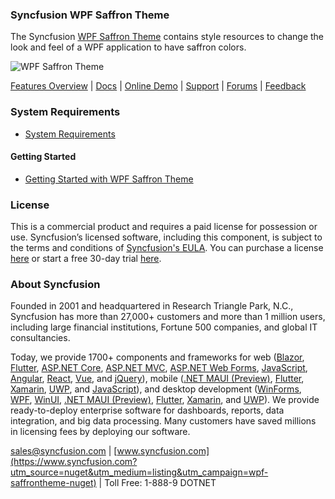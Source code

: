 ### Syncfusion WPF Saffron Theme
The Syncfusion [WPF Saffron Theme](https://www.syncfusion.com/wpf-controls/themestudio?utm_source=nuget&utm_medium=listing&utm_campaign=wpf-saffrontheme-nuget) contains style resources to change the look and feel of a WPF application to have saffron colors.

![WPF Saffron Theme](https://cdn.syncfusion.com/nuget-readme/wpf/wpf-saffron.png)

[Features Overview](https://www.syncfusion.com/wpf-controls/themestudio?utm_source=nuget&utm_medium=listing&utm_campaign=wpf-saffrontheme-nuget) | [Docs](https://help.syncfusion.com/wpf/themes/skin-manager?utm_source=nuget&utm_medium=listing&utm_campaign=wpf-saffrontheme-nuget) | [Online Demo](https://github.com/syncfusion/wpf-demos?utm_source=nuget&utm_medium=listing&utm_campaign=wpf-saffrontheme-nuget) | [Support](https://www.syncfusion.com/support/directtrac/incidents/newincident?utm_source=nuget&utm_medium=listing&utm_campaign=wpf-saffrontheme-nuget) | [Forums](https://www.syncfusion.com/forums/wpf?utm_source=nuget&utm_medium=listing&utm_campaign=wpf-saffrontheme-nuget) | [Feedback](https://www.syncfusion.com/feedback/wpf?utm_source=nuget&utm_medium=listing&utm_campaign=wpf-saffrontheme-nuget)

### System Requirements

* [System Requirements](https://help.syncfusion.com/wpf/installation/system-requirements?utm_source=nuget&utm_medium=listing&utm_campaign=wpf-saffrontheme-nuget)

#### Getting Started

* [Getting Started with WPF Saffron Theme](https://help.syncfusion.com/wpf/themes/skin-manager?utm_source=nuget&utm_medium=listing&utm_campaign=wpf-saffrontheme-nuget)

### License

This is a commercial product and requires a paid license for possession or use. Syncfusion’s licensed software, including this component, is subject to the terms and conditions of [Syncfusion's EULA](https://www.syncfusion.com/eula/es/?utm_source=nuget&utm_medium=listing&utm_campaign=wpf-saffrontheme-nuget). You can purchase a license [here](https://www.syncfusion.com/sales/products?utm_source=nuget&utm_medium=listing&utm_campaign=wpf-saffrontheme-nuget) or start a free 30-day trial [here](https://www.syncfusion.com/account/manage-trials/start-trials?utm_source=nuget&utm_medium=listing&utm_campaign=wpf-saffrontheme-nuget).

### About Syncfusion

Founded in 2001 and headquartered in Research Triangle Park, N.C., Syncfusion has more than 27,000+ customers and more than 1 million users, including large financial institutions, Fortune 500 companies, and global IT consultancies.
 
Today, we provide 1700+ components and frameworks for web ([Blazor](https://www.syncfusion.com/blazor-components?utm_source=nuget&utm_medium=listing&utm_campaign=wpf-saffrontheme-nuget), [Flutter](https://www.syncfusion.com/flutter-widgets?utm_source=nuget&utm_medium=listing&utm_campaign=wpf-saffrontheme-nuget), [ASP.NET Core](https://www.syncfusion.com/aspnet-core-ui-controls?utm_source=nuget&utm_medium=listing&utm_campaign=wpf-saffrontheme-nuget), [ASP.NET MVC](https://www.syncfusion.com/aspnet-mvc-ui-controls?utm_source=nuget&utm_medium=listing&utm_campaign=wpf-saffrontheme-nuget), [ASP.NET Web Forms](https://www.syncfusion.com/jquery/aspnet-webforms-ui-controls?utm_source=nuget&utm_medium=listing&utm_campaign=wpf-saffrontheme-nuget), [JavaScript](https://www.syncfusion.com/javascript-ui-controls?utm_source=nuget&utm_medium=listing&utm_campaign=wpf-saffrontheme-nuget), [Angular](https://www.syncfusion.com/angular-ui-components?utm_source=nuget&utm_medium=listing&utm_campaign=wpf-saffrontheme-nuget), [React](https://www.syncfusion.com/react-ui-components?utm_source=nuget&utm_medium=listing&utm_campaign=wpf-saffrontheme-nuget), [Vue](https://www.syncfusion.com/vue-ui-components?utm_source=nuget&utm_medium=listing&utm_campaign=wpf-saffrontheme-nuget), and [jQuery](https://www.syncfusion.com/jquery-ui-widgets?utm_source=nuget&utm_medium=listing&utm_campaign=wpf-saffrontheme-nuget)), mobile ([.NET MAUI (Preview)](https://www.syncfusion.com/maui-controls?utm_source=nuget&utm_medium=listing&utm_campaign=wpf-saffrontheme-nuget), [Flutter](https://www.syncfusion.com/flutter-widgets?utm_source=nuget&utm_medium=listing&utm_campaign=wpf-saffrontheme-nuget), [Xamarin](https://www.syncfusion.com/xamarin-ui-controls?utm_source=nuget&utm_medium=listing&utm_campaign=wpf-saffrontheme-nuget), [UWP](https://www.syncfusion.com/uwp-ui-controls?utm_source=nuget&utm_medium=listing&utm_campaign=wpf-saffrontheme-nuget), and [JavaScript](https://www.syncfusion.com/javascript-ui-controls?utm_source=nuget&utm_medium=listing&utm_campaign=wpf-saffrontheme-nuget)), and desktop development ([WinForms](https://www.syncfusion.com/winforms-ui-controls?utm_source=nuget&utm_medium=listing&utm_campaign=wpf-saffrontheme-nuget), [WPF](https://www.syncfusion.com/wpf-controls?utm_source=nuget&utm_medium=listing&utm_campaign=wpf-saffrontheme-nuget), [WinUI](https://www.syncfusion.com/winui-controls?utm_source=nuget&utm_medium=listing&utm_campaign=wpf-saffrontheme-nuget), [.NET MAUI (Preview)](https://www.syncfusion.com/maui-controls?utm_source=nuget&utm_medium=listing&utm_campaign=wpf-saffrontheme-nuget), [Flutter](https://www.syncfusion.com/flutter-widgets?utm_source=nuget&utm_medium=listing&utm_campaign=wpf-saffrontheme-nuget), [Xamarin](https://www.syncfusion.com/xamarin-ui-controls?utm_source=nuget&utm_medium=listing&utm_campaign=wpf-saffrontheme-nuget), and [UWP](https://www.syncfusion.com/uwp-ui-controls?utm_source=nuget&utm_medium=listing&utm_campaign=wpf-saffrontheme-nuget)). We provide ready-to-deploy enterprise software for dashboards, reports, data integration, and big data processing. Many customers have saved millions in licensing fees by deploying our software.

[sales@syncfusion.com](mailto:sales@syncfusion.com?Subject=Syncfusion%20WPF%20Saffron%20Theme%20-%20NuGet) | [www.syncfusion.com](https://www.syncfusion.com?utm_source=nuget&utm_medium=listing&utm_campaign=wpf-saffrontheme-nuget) | Toll Free: 1-888-9 DOTNET



   